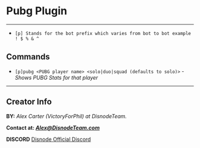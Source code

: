 # Pubg Plugin
---
  *  `[p] Stands for the bot prefix which varies from bot to bot example ! $ % & ^`
## Commands

  * `[p]pubg <PUBG player name> <solo|duo|squad (defaults to solo)>` - *Shows PUBG Stats for that player*

---
## Creator Info
 **BY:** *Alex Carter (VictoryForPhil) at DisnodeTeam.*

 **Contact at: *Alex@DisnodeTeam.com***

 **DISCORD** [Disnode Official Discord](https://discord.gg/AbZhCen)
